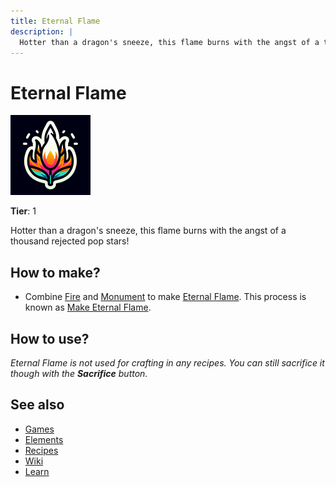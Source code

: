 ```yaml
---
title: Eternal Flame
description: |
  Hotter than a dragon's sneeze, this flame burns with the angst of a thousand rejected pop stars!
---
```

# Eternal Flame

![](../images/item.eternalflame.png)

**Tier**: 1

Hotter than a dragon's sneeze, this flame burns with the angst of a thousand rejected pop stars!

## How to make?

* Combine [Fire](/wiki/elements/fire) and [Monument](/wiki/elements/monument) to make [Eternal Flame](/wiki/elements/eternal-flame). This process is known as [Make Eternal Flame](/wiki/recipes/make-eternal-flame).

## How to use?

_Eternal Flame is not used for crafting in any recipes. You can still sacrifice it though with the **Sacrifice** button._

## See also

* [Games](/wiki/games)
* [Elements](/wiki/elements)
* [Recipes](/wiki/recipes)
* [Wiki](/wiki/index)
* [Learn](/learn/index)